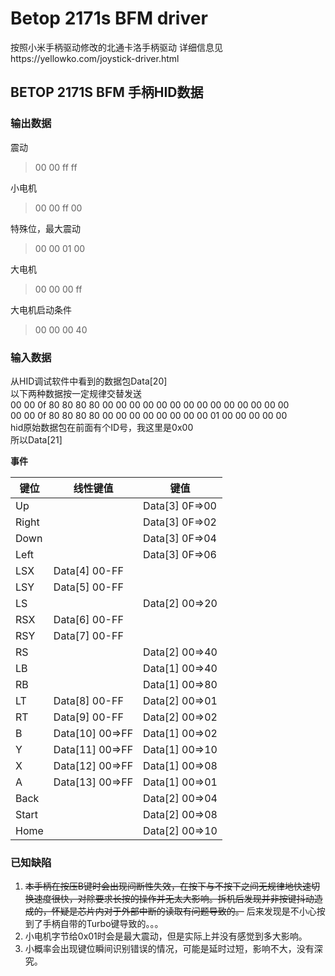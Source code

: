 # Betop 2171s BFM driver
按照小米手柄驱动修改的北通卡洛手柄驱动
详细信息见https://yellowko.com/joystick-driver.html

## BETOP 2171S BFM 手柄HID数据

### 输出数据

震动
> 00 00 ff ff       

小电机      
> 00 00 ff 00

特殊位，最大震动    
> 00 00 01 00       

大电机      
> 00 00 00 ff   

大电机启动条件
> 00 00 00 40

### 输入数据
从HID调试软件中看到的数据包Data[20]     
以下两种数据按一定规律交替发送      
00 00 0f 80 80 80 80 00 00 00 00 00 00 00 00 00 00 00 00 00 00      
00 00 0f 80 80 80 80 00 00 00 00 00 00 00 00 01 00 00 00 00 00      
hid原始数据包在前面有个ID号，我这里是0x00       
所以Data[21]        

**事件**    
  
|键位|线性键值|键值|     
|---|---|---|     
|Up|				        |Data[3] 0F=>00|     
|Right|				    |Data[3] 0F=>02|     
|Down|				    |Data[3] 0F=>04|     
|Left|				    |Data[3] 0F=>06|     
|LSX|	Data[4] 00-FF| |     
|LSY|	Data[5] 00-FF| |     
|LS|				        |Data[2] 00=>20|     
|RSX|	Data[6] 00-FF| |     
|RSY|	Data[7] 00-FF| |     
|RS|				        |Data[2] 00=>40|     
|LB|				        |Data[1] 00=>40|     
|RB|				        |Data[1] 00=>80|     
|LT|	    Data[8] 00-FF	|Data[2] 00=>01|     
|RT|	    Data[9] 00-FF	|Data[2] 00=>02|     
|B|	    Data[10] 00=>FF	|Data[1] 00=>02|     
|Y|	    Data[11] 00=>FF	|Data[1] 00=>10|     
|X|	    Data[12] 00=>FF	|Data[1] 00=>08|     
|A|	    Data[13] 00=>FF	|Data[1] 00=>01|     
|Back|				    |Data[2] 00=>04|     
|Start|				    |Data[2] 00=>08|     
|Home|				    |Data[2] 00=>10|     

### 已知缺陷
1. ~~本手柄在按压B键时会出现间断性失效，在按下与不按下之间无规律地快速切换速度很快，对除要求长按的操作并无太大影响。拆机后发现并非按键抖动造成的，怀疑是芯片内对于外部中断的读取有问题导致的。~~ 后来发现是不小心按到了手柄自带的Turbo键导致的。。。        
2. 小电机字节给0x01时会是最大震动，但是实际上并没有感觉到多大影响。     
2. 小概率会出现键位瞬间识别错误的情况，可能是延时过短，影响不大，没有深究。




